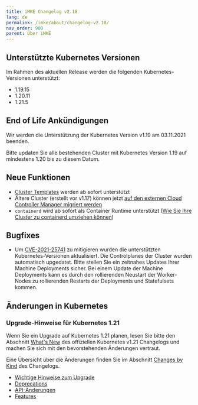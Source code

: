 ```yaml
---
title: iMKE Changelog v2.18
lang: de
permalink: /imke/about/changelog-v2.18/
nav_order: 900
parent: Über iMKE
---
```

<!-- LTeX:  language=de-DE -->

## Unterstützte Kubernetes Versionen

Im Rahmen des aktuellen Release werden die folgenden Kubernetes-Versionen unterstützt:

* 1.19.15
* 1.20.11
* 1.21.5

## End of Life Ankündigungen

Wir werden die Unterstützung der Kubernetes Version v1.19 am 03.11.2021 beenden.

Bitte updaten Sie alle bestehenden Cluster mit Kubernetes Version 1.19 auf mindestens 1.20 bis zu diesem Datum.

## Neue Funktionen

* [Cluster Templates](/imke/clusterlifecycle/clustertemplates/) werden ab sofort unterstützt
* Ältere Cluster (erstellt vor v1.17) können jetzt [auf den externen Cloud Controller Manager migriert werden](/imke/clusterlifecycle/clustermigrations/externalcloudprovider/)
* `containerd` wird ab sofort als Container Runtime unterstützt ([Wie Sie Ihre Cluster zu containerd umziehen können](/imke/clusterlifecycle/clustermigrations/containerruntimeengine/))

## Bugfixes

* Um [CVE-2021-25741](https://github.com/kubernetes/kubernetes/issues/104980) zu mitigieren wurden die unterstützten Kubernetes-Versionen aktualisiert. Die Controlplanes der Cluster wurden automatisch upgedatet. Bitte stellen Sie ein zeitnahes Updates Ihrer Machine Deployments sicher. Bei einem Update der Machine Deployments kann es durch den rollierenden Neustart der Worker-Nodes zu rollierenden Restarts der Deployments und Statefulsets kommen.

## Änderungen in Kubernetes

### Upgrade-Hinweise für Kubernetes 1.21

Wenn Sie ein Upgrade auf Kubernetes 1.21 planen, lesen Sie bitte den Abschnitt [What's New](https://github.com/kubernetes/kubernetes/blob/master/CHANGELOG/CHANGELOG-1.21.md#whats-new-major-themes) des offiziellen Kubernetes v1.21 Changelogs und machen Sie sich mit den bevorstehenden Änderungen vertraut.

Eine Übersicht über die Änderungen finden Sie im Abschnitt [Changes by Kind](https://github.com/kubernetes/kubernetes/blob/master/CHANGELOG/CHANGELOG-1.21.md#changes-by-kind-2) des Changelogs.

* [Wichtige Hinweise zum Upgrade](https://github.com/kubernetes/kubernetes/blob/master/CHANGELOG/CHANGELOG-1.21.md#urgent-upgrade-notes)
* [Deprecations](https://github.com/kubernetes/kubernetes/blob/master/CHANGELOG/CHANGELOG-1.21.md#deprecation)
* [API-Änderungen](https://github.com/kubernetes/kubernetes/blob/master/CHANGELOG/CHANGELOG-1.21.md#api-change-1)
* [Features](https://github.com/kubernetes/kubernetes/blob/master/CHANGELOG/CHANGELOG-1.21.md#feature-2)
